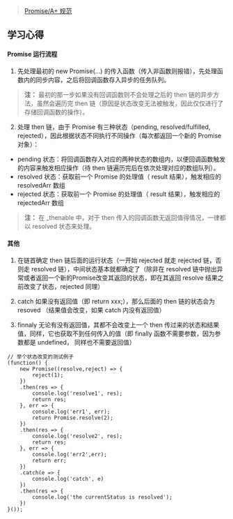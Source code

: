 > [Promise/A+ 规范](http://malcolmyu.github.io/malnote/2015/06/12/Promises-A-Plus/)

## 学习心得
#### Promise 运行流程
1. 先处理最初的 new Promise(...) 的传入函数（传入非函数则报错），先处理函数内的同步内容，之后将回调函数存入异步的任务队列。

> **注：** 最初的那一步如果没有回调函数则不会处理之后的 then 链的异步方法，虽然会遍历完 then 链（原因是状态改变无法被触发，因此仅仅进行了存储回调函数的操作）。

2. 处理 then 链，由于 Promise 有三种状态（pending, resolved/fulfilled, rejected），因此根据状态不同执行不同操作（每次都返回一个新的 Promise 对象）：
- pending 状态：将回调函数存入对应的两种状态的数组内，以便回调函数触发的内容来触发相应操作（待 then 链遍历完后在依次处理对应的数组队列）。
- resolved 状态：获取前一个 Promise 的处理值（ result 结果），触发相应的 resolvedArr 数组
- rejected 状态：获取前一个 Promise 的处理值（ result 结果），触发相应的 rejectedArr 数组

> **注：** 在 _thenable 中，对于 then 传入的回调函数无返回值得情况，一律都以 resolved 状态来处理。

#### 其他
1. 在链首确定 then 链后面的运行状态（一开始 rejected 就走 rejected 链，否则走 resolved 链），中间状态基本就都确定了（除非在 resolved 链中抛出异常或者返回一个新的Promise改变其返回的状态，即在其返回 resolve 结果之前改变了状态，rejected 同理）

2. catch 如果没有返回值（即 return xxx;），那么后面的 then 链的状态会为 resoved （结果值会改变，如果 catch 内没有返回值）

3. finnaly 无论有没有返回值，其都不会改变上一个 then 传过来的状态和结果值，同样，它也获取不到任何传入的值（即 finally 函数不需要参数，因为参数都是 undefined， 同样也不需要返回值）

```JS
// 举个状态改变的测试例子
(function() {
    new Promise((resolve,reject) => {
        reject(1);
    })
    .then(res => {
        console.log('resolve1', res);
        return res;
    }, err => {
        console.log('err1', err);
        return Promise.resolve(2);
    })
    .then(res => {
        console.log('resolve2', res);
        return res;
    }, err => {
        console.log('err2',err);
        return err;
    })
    .catch(e => {
        console.log('catch', e)
    })
    .then(res => {
        console.log('the currentStatus is resolved');
    })
}());
```